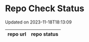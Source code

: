 # Repo Check Status

Updated on 2023-11-18T18:13:09

| repo url | repo status |
| -------- | -------- | 
